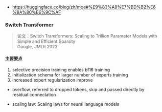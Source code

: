 - https://huggingface.co/blog/zh/moe#%E9%83%A8%E7%BD%B2%E6%8A%80%E6%9C%AF
### Switch Transformer
> 论文：Switch Transformers: Scaling to Trillion Parameter Models
with Simple and Efficient Sparsity  
> Google, JMLR 2022

#### 主要要点
1. selective precision training enables bf16 training
2. initialization schema for larger number of experts training
3. increased expert regularization improve
- overflow, referred to dropped tokens, skip and passed directly by residual connectation

- scaling law: Scaling laws for neural language models